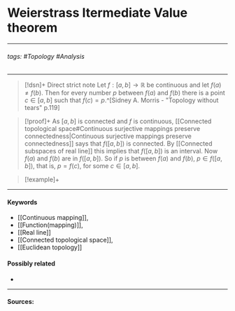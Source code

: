 # Weierstrass Itermediate Value theorem
***
###### tags: #Topology #Analysis 
***
>[!dsn]+ Direct strict note
>Let $f:[a,b]\to\mathbb{R}$ be continuous and let $f(a)\ne f(b)$. Then for every number $p$ between $f(a)$ and $f(b)$ there is a point $c\in[a,b]$ such that $f(c)=p$.^[Sidney A. Morris - "Topology without tears" p.119]

>[!proof]+
>As $[a,b]$ is connected and $f$ is continuous, [[Connected topological space#Continuous surjective mappings preserve connectedness|Continuous surjective mappings preserve connectedness]] says that $f([a,b])$ is connected. By [[Connected subspaces of real line]] this implies that $f([a,b])$ is an interval. Now $f(a)$ and $f(b)$ are in $f([a,b])$. So if $p$ is between $f(a)$ and $f(b)$, $p\in f([a,b])$, that is, $p=f(c)$, for some $c\in[a,b]$.

>[!example]+ 
>
***
#### Keywords
- [[Continuous mapping]],
- [[Function(mapping)]],
- [[Real line]]
- [[Connected topological space]],
- [[Euclidean topology]]
#### Possibly related
- 
***
#### Sources: